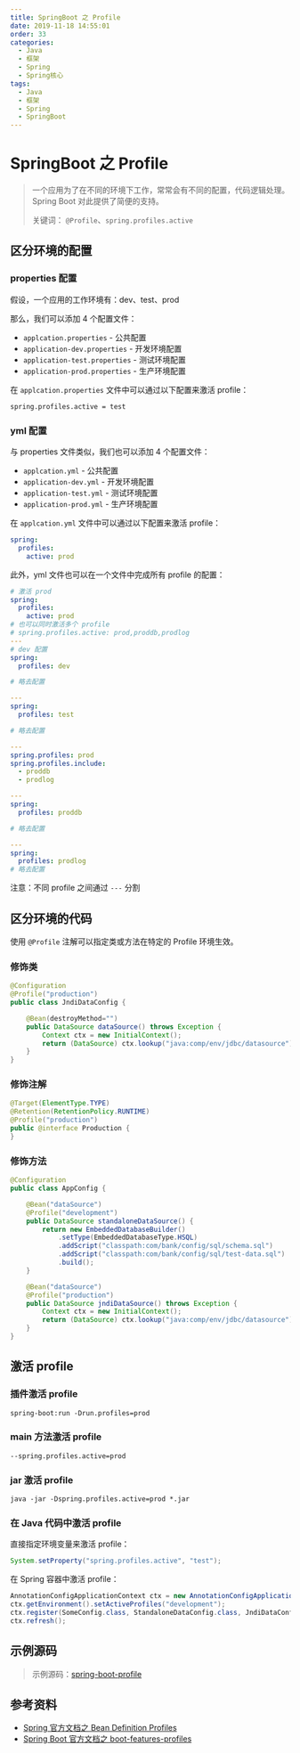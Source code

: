 ```yaml
---
title: SpringBoot 之 Profile
date: 2019-11-18 14:55:01
order: 33
categories:
  - Java
  - 框架
  - Spring
  - Spring核心
tags:
  - Java
  - 框架
  - Spring
  - SpringBoot
---
```


# SpringBoot 之 Profile

> 一个应用为了在不同的环境下工作，常常会有不同的配置，代码逻辑处理。Spring Boot 对此提供了简便的支持。
>
> 关键词： `@Profile`、`spring.profiles.active`

## 区分环境的配置

### properties 配置

假设，一个应用的工作环境有：dev、test、prod

那么，我们可以添加 4 个配置文件：

- `applcation.properties` - 公共配置
- `application-dev.properties` - 开发环境配置
- `application-test.properties` - 测试环境配置
- `application-prod.properties` - 生产环境配置

在 `applcation.properties` 文件中可以通过以下配置来激活 profile：

```properties
spring.profiles.active = test
```

### yml 配置

与 properties 文件类似，我们也可以添加 4 个配置文件：

- `applcation.yml` - 公共配置
- `application-dev.yml` - 开发环境配置
- `application-test.yml` - 测试环境配置
- `application-prod.yml` - 生产环境配置

在 `applcation.yml` 文件中可以通过以下配置来激活 profile：

```yml
spring:
  profiles:
    active: prod
```

此外，yml 文件也可以在一个文件中完成所有 profile 的配置：

```yml
# 激活 prod
spring:
  profiles:
    active: prod
# 也可以同时激活多个 profile
# spring.profiles.active: prod,proddb,prodlog
---
# dev 配置
spring:
  profiles: dev

# 略去配置

---
spring:
  profiles: test

# 略去配置

---
spring.profiles: prod
spring.profiles.include:
  - proddb
  - prodlog

---
spring:
  profiles: proddb

# 略去配置

---
spring:
  profiles: prodlog
# 略去配置
```

注意：不同 profile 之间通过 `---` 分割

## 区分环境的代码

使用 `@Profile` 注解可以指定类或方法在特定的 Profile 环境生效。

### 修饰类

```java
@Configuration
@Profile("production")
public class JndiDataConfig {

    @Bean(destroyMethod="")
    public DataSource dataSource() throws Exception {
        Context ctx = new InitialContext();
        return (DataSource) ctx.lookup("java:comp/env/jdbc/datasource");
    }
}
```

### 修饰注解

```java
@Target(ElementType.TYPE)
@Retention(RetentionPolicy.RUNTIME)
@Profile("production")
public @interface Production {
}
```

### 修饰方法

```java
@Configuration
public class AppConfig {

    @Bean("dataSource")
    @Profile("development")
    public DataSource standaloneDataSource() {
        return new EmbeddedDatabaseBuilder()
            .setType(EmbeddedDatabaseType.HSQL)
            .addScript("classpath:com/bank/config/sql/schema.sql")
            .addScript("classpath:com/bank/config/sql/test-data.sql")
            .build();
    }

    @Bean("dataSource")
    @Profile("production")
    public DataSource jndiDataSource() throws Exception {
        Context ctx = new InitialContext();
        return (DataSource) ctx.lookup("java:comp/env/jdbc/datasource");
    }
}
```

## 激活 profile

### 插件激活 profile

```
spring-boot:run -Drun.profiles=prod
```

### main 方法激活 profile

```
--spring.profiles.active=prod
```

### jar 激活 profile

```
java -jar -Dspring.profiles.active=prod *.jar
```

### 在 Java 代码中激活 profile

直接指定环境变量来激活 profile：

```java
System.setProperty("spring.profiles.active", "test");
```

在 Spring 容器中激活 profile：

```java
AnnotationConfigApplicationContext ctx = new AnnotationConfigApplicationContext();
ctx.getEnvironment().setActiveProfiles("development");
ctx.register(SomeConfig.class, StandaloneDataConfig.class, JndiDataConfig.class);
ctx.refresh();
```

## 示例源码

> 示例源码：[spring-boot-profile](https://github.com/dunwu/spring-boot-tutorial/tree/master/codes/spring-boot-profile)

## 参考资料

- [Spring 官方文档之 Bean Definition Profiles](https://docs.spring.io/spring/docs/current/spring-framework-reference/core.html#beans-definition-profiles)
- [Spring Boot 官方文档之 boot-features-profiles](https://docs.spring.io/spring-boot/docs/current/reference/htmlsingle/#boot-features-profiles)